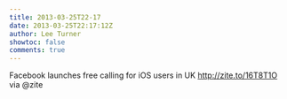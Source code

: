```yaml
---
title: 2013-03-25T22-17
date: 2013-03-25T22:17:12Z
author: Lee Turner
showtoc: false
comments: true
---
```


Facebook launches free calling for iOS users in UK http://zite.to/16T8T1O via @zite


